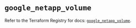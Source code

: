 # `google_netapp_volume`

Refer to the Terraform Registry for docs: [`google_netapp_volume`](https://registry.terraform.io/providers/hashicorp/google/6.44.0/docs/resources/netapp_volume).
